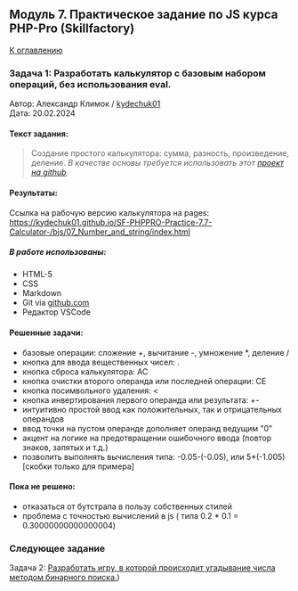 
## Модуль 7. Практическое задание по JS курса PHP-Pro (Skillfactory)

[К оглавлению](../../README.MD)

### Задача 1: Разработать калькулятор с базовым набором операций, без использования eval.

Автор: Александр Климок / [kydechuk01](https://github.com/kydechuk01/)
<br>Дата: 20.02.2024

#### Текст задания:
>Создание простого калькулятора: сумма, разность, произведение, деление.
>*В качестве основы требуется использовать этот [проект на github](https://github.com/SkillfactoryCoding/php/tree/master/bjs/07_Number_and_string).*

#### Результаты:
Ссылка на рабочую версию калькулятора на pages:
https://kydechuk01.github.io/SF-PHPPRO-Practice-7.7-Calculator-/bjs/07_Number_and_string/index.html
##### В работе использованы:
- HTML-5
- CSS
- Markdown
- Git via [github.com](https://github.com)
- Редактор VSCode


#### Решенные задачи:
 - базовые операции: сложение +, вычитание -, умножение *, деление /
 - кнопка для ввода вещественных чисел: .
 - кнопка сброса калькулятора: AC
 - кнопка очистки второго операнда или последней операции: CE
 - кнопка посимвольного удаления: <
 - кнопка инвертирования первого операнда или результата: +-
 - интуитивно простой ввод как положительных, так и отрицательных операндов
 - ввод точки на пустом операнде дополняет операнд ведущим "0"
 - акцент на логике на предотвращении ошибочного ввода (повтор знаков, запятых и т.д.)
 - позволить выполнять вычисления типа: -0.05-(-0.05), или 5*(-1.005) [скобки только для примера]

#### Пока не решено:
 - отказаться от бутстрапа в пользу собственных стилей
 - проблема с точностью вычислений в js ( типа 0.2 * 0.1 = 0.30000000000000004)


### Следующее задание

Задача 2: [Разработать игру, в которой происходит угадывание числа методом бинарного поиска.](../08_if_else/README.MD))



